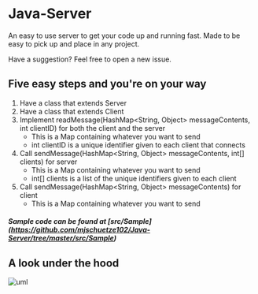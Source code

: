 # Java-Server
An easy to use server to get your code up and running fast. Made to be easy to pick up and place in any project.

Have a suggestion? Feel free to open a new issue.

## Five easy steps and you're on your way
1. Have a class that extends Server
2. Have a class that extends Client
3. Implement readMessage(HashMap<String, Object> messageContents, int clientID) for both the client and the server
   - This is a Map containing whatever you want to send
   - int clientID is a unique identifier given to each client that connects
4. Call sendMessage(HashMap<String, Object> messageContents, int[] clients) for server
   - This is a Map containing whatever you want to send
   - int[] clients is a list of the unique identifiers given to each client
5. Call sendMessage(HashMap<String, Object> messageContents) for client
   - This is a Map containing whatever you want to send
   
##### Sample code can be found at [src/Sample] (https://github.com/mjschuetze102/Java-Server/tree/master/src/Sample)

## A look under the hood
![uml](https://user-images.githubusercontent.com/16418232/53384456-f86f8f00-3948-11e9-85ff-6fba3ffc457f.PNG "Design")
